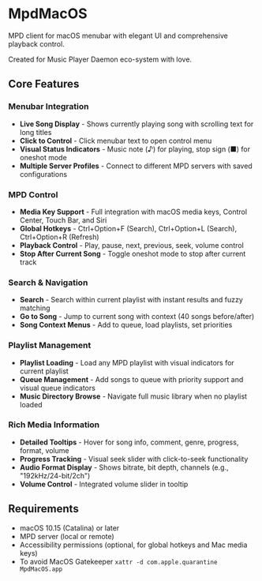 # MpdMacOS

MPD client for macOS menubar with elegant UI and comprehensive playback control.

Created for Music Player Daemon eco-system with love.

## Core Features

### Menubar Integration
- **Live Song Display** - Shows currently playing song with scrolling text for long titles
- **Click to Control** - Click menubar text to open control menu
- **Visual Status Indicators** - Music note (♪) for playing, stop sign (■) for oneshot mode
- **Multiple Server Profiles** - Connect to different MPD servers with saved configurations

### MPD Control
- **Media Key Support** - Full integration with macOS media keys, Control Center, Touch Bar, and Siri
- **Global Hotkeys** - Ctrl+Option+F (Search), Ctrl+Option+L (Search), Ctrl+Option+R (Refresh)
- **Playback Control** - Play, pause, next, previous, seek, volume control
- **Stop After Current Song** - Toggle oneshot mode to stop after current track

### Search & Navigation
- **Search** - Search within current playlist with instant results and fuzzy matching
- **Go to Song** - Jump to current song with context (40 songs before/after)
- **Song Context Menus** - Add to queue, load playlists, set priorities

### Playlist Management
- **Playlist Loading** - Load any MPD playlist with visual indicators for current playlist
- **Queue Management** - Add songs to queue with priority support and visual queue indicators
- **Music Directory Browse** - Navigate full music library when no playlist loaded

### Rich Media Information
- **Detailed Tooltips** - Hover for song info, comment, genre, progress, format, volume
- **Progress Tracking** - Visual seek slider with click-to-seek functionality
- **Audio Format Display** - Shows bitrate, bit depth, channels (e.g., "192kHz/24-bit/2ch")
- **Volume Control** - Integrated volume slider in tooltip

## Requirements
- macOS 10.15 (Catalina) or later
- MPD server (local or remote)
- Accessibility permissions (optional, for global hotkeys and Mac media keys)
- To avoid MacOS Gatekeeper `xattr -d com.apple.quarantine MpdMacOS.app`
